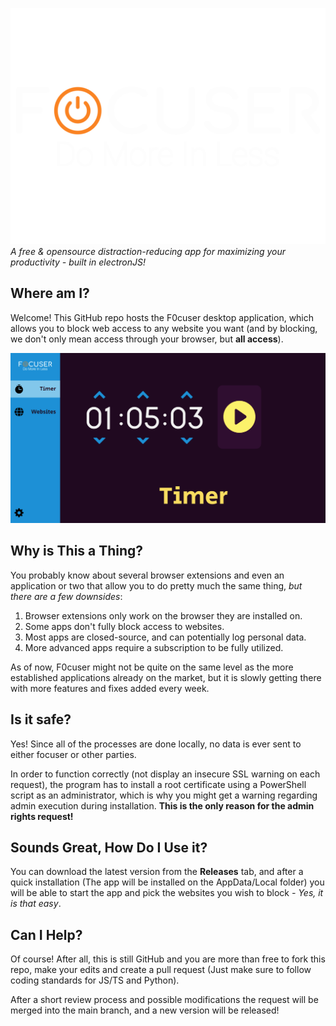 ![Logo](./docs/images/logo.svg)
_A free & opensource distraction-reducing app for maximizing your productivity - built in electronJS!_

## Where am I?

Welcome! This GitHub repo hosts the F0cuser desktop application, which allows you to block web access to any website you want (and by blocking, we don't only mean access through your browser, but **all access**).


![Timer-Page](./docs/images/timer-page.png)


## Why is This a Thing?

You probably know about several browser extensions and even an application or two that allow you to do pretty much the same thing, *but there are a few downsides*:

1. Browser extensions only work on the browser they are installed on.
2. Some apps don't fully block access to websites.
3. Most apps are closed-source, and can potentially log personal data.
4. More advanced apps require a subscription to be fully utilized.

As of now, F0cuser might not be quite on the same level as the more established applications already on the market, but it is slowly getting there with more features and fixes added every week.


## Is it safe?
Yes! Since all of the processes are done locally, no data is ever sent to either focuser or other parties.

In order to function correctly (not display an insecure SSL warning on each request), the program has to install a root certificate using a PowerShell script as an administrator, which is why you might get a warning regarding admin execution during installation. __This is the only reason for the admin rights request!__

## Sounds Great, How Do I Use it?

You can download the latest version from the **Releases** tab, and after a quick installation (The app will be installed on the AppData/Local folder) you will be able to start the app and pick the websites you wish to block *- Yes, it is that easy*.

## Can I Help?

Of course! After all, this is still GitHub and you are more than free to fork this repo, make your edits and create a pull request (Just make sure to follow coding standards for JS/TS and Python).

After a short review process and possible modifications the request will be merged into the main branch, and a new version will be released!


